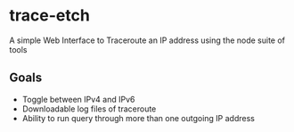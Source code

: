 # trace-etch
A simple Web Interface to Traceroute an IP address using the node suite of tools


## Goals
- Toggle between IPv4 and IPv6
- Downloadable log files of traceroute
- Ability to run query through more than one outgoing IP address

